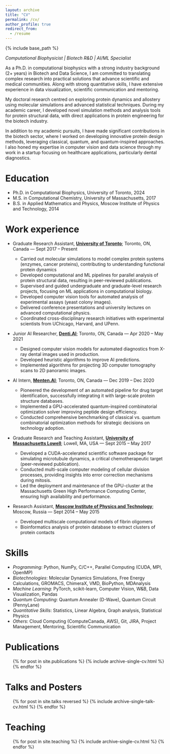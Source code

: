 ```yaml
---
layout: archive
title: "CV"
permalink: /cv/
author_profile: true
redirect_from:
  - /resume
---
```


{% include base_path %}

*Computational Biophysicist | Biotech R&D | AI/ML Specialist*

As a Ph.D. in computational biophysics with a strong industry background (2+ years) in Biotech and Data Science, I am committed to translating complex research into practical solutions that advance scientific and medical communities. Along with strong quantitative skills, I have extensive experience in data visualization, scientific communication and mentoring.

My doctoral research centred on exploring protein dynamics and allostery using molecular simulations and advanced statistical techniques. During my academic career, I developed novel simulation methods and analysis tools for protein structural data, with direct applications in protein engineering for the biotech industry. 

In addition to my academic pursuits, I have made significant contributions in the biotech sector, where I worked on developing innovative protein design methods, leveraging classical, quantum, and quantum-inspired approaches. I also honed my expertise in computer vision and data science through my work in a startup focusing on healthcare applications, particularly dental diagnostics.

Education
======
* Ph.D. in Computational Biophysics, University of Toronto, 2024
* M.S. in Computational Chemistry, University of Massachusetts, 2017
* B.S. in Applied Mathematics and Physics, Moscow Institute of Physics and Technology, 2014

Work experience
======
* Graduate Research Assistant, [**University of Toronto**](https://rauscher-group.physics.utoronto.ca/); Toronto, ON, Canada — Sept 2017 – Present
	- Carried out molecular simulations to model complex protein systems (enzymes, cancer proteins), contributing to understanding functional protein dynamics
	- Developed computational and ML pipelines for parallel analysis of protein structural data, resulting in peer-reviewed publications.
	- Supervised and guided undergraduate and graduate-level research projects, focusing on ML applications in computational biology.
	- Developed computer vision tools for automated analysis of experimental assays (yeast colony images).
	- Delivered conference presentations and university lectures on advanced computational physics.
	- Coordinated cross-disciplinary research initiatives with experimental scientists from UChicago, Harvard, and UPenn.
* Junior AI Researcher, [**Denti.AI**](https://www.denti.ai/); Toronto, ON, Canada — Apr 2020 – May 2021
  
  	- Designed computer vision models for automated diagnostics from X-ray dental images used in production.
	- Developed heuristic algorithms to improve AI predictions.
	- Implemented algorithms for projecting 3D computer tomography scans to 2D panoramic images.
* AI Intern, [**Menten.AI**](https://www.menten.ai/); Toronto, ON, Canada — Dec 2019 – Dec 2020
  
  	- Pioneered the development of an automated pipeline for drug target identification, successfully integrating it with large-scale protein structure databases.
	- Implemented a GPU-accelerated quantum-inspired combinatorial optimization solver improving peptide design efficiency.
	- Conducted comprehensive benchmarking of classical vs. quantum combinatorial optimization methods for strategic decisions on technology adoption.
* Graduate Research and Teaching Assistant, [**University of Massachusetts Lowell**](https://faculty.uml.edu//vbarsegov/); Lowell, MA, USA — Sept 2015 – May 2017
  
  	- Developed a CUDA-accelerated scientific software package for simulating microtubule dynamics, a critical chemotherapeutic target (peer-reviewed publication).
	- Conducted multi-scale computer modeling of cellular division processes, providing insights into error correction mechanisms during mitosis.
	- Led the deployment and maintenance of the GPU-cluster at the Massachusetts Green High Performance Computing Center, ensuring high availability and performance.
* Research Assistant, [**Moscow Institute of Physics and Technology**](https://mipt.ru/english/research/labs/computer-and-mathematical-modelling-of-biological-systems-lab); Moscow, Russia — Sept 2014 – May 2015
  
	- Developed multiscale computational models of fibrin oligomers
 	- Bioinformatics analysis of protein database to extract clusters of protein contacts
 
Skills
======
- _Programming_: Python, NumPy, C/C++, Parallel Computing (CUDA, MPI, OpenMP)
- _Biotechnologies_: Molecular Dynamics Simulations, Free Energy Calculations, GROMACS, ChimeraX, VMD, BioPython, MDAnalysis
- _Machine Learning_: PyTorch, scikit-learn, Computer Vision, W&B, Data Visualization, Pandas
- _Quantum Computing_: Quantum Annealer (D-Wave), Quantum Circuit (PennyLane)
- _Quantitative Skills_: Statistics, Linear Algebra, Graph analysis, Statistical Physics
- _Others_: Cloud Computing (ComputeCanada, AWS), Git, JIRA, Project Management, Mentoring, Scientific Communication

Publications
======
  <ul>{% for post in site.publications %}
    {% include archive-single-cv.html %}
  {% endfor %}</ul>

Talks and Posters
======
  <ul>{% for post in site.talks reversed %}
    {% include archive-single-talk-cv.html %}
  {% endfor %}</ul>
  
Teaching
======
  <ul>{% for post in site.teaching %}
    {% include archive-single-cv.html %}
  {% endfor %}</ul>
  
